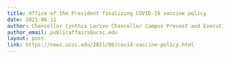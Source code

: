 ```yaml
---
title: Office of the President finalizing COVID-19 vaccine policy
date: 2021-06-11
author: Chancellor Cynthia Larive Chancellor Campus Provost and Executive Vice Chancellor Lori Kletzer
author_email: publicaffairs@ucsc.edu
layout: post
link: https://news.ucsc.edu/2021/06/covid-vaccine-policy.html 
---
```

